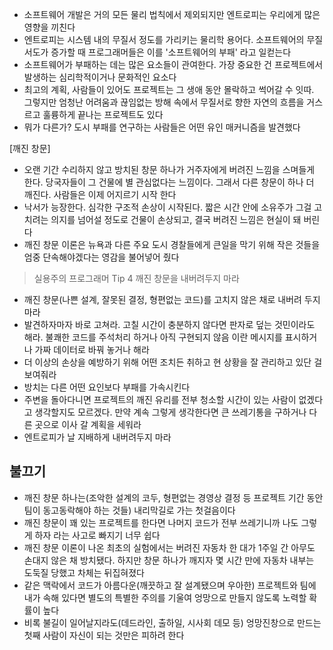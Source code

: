 - 소프트웨어 개발은 거의 모든 물리 법칙에서 제외되지만 엔트로피는 우리에게 많은 영향을 끼친다
- 엔트로피는 시스템 내의 무질서 정도를 가리키는 물리학 용어다. 소프트웨어의 무질서도가 증가할
때 프로그래머들은 이를 '소프트웨어의 부패' 라고 일컫는다
- 소프트웨어가 부패하는 데는 많은 요소들이 관여한다. 가장 중요한 건 프로젝트에서 발생하는
심리학적이거나 문화적인 요소다
- 최고의 계획, 사람들이 있어도 프로젝트는 그 생애 동안 몰락하고 썩어갈 수 잇따. 그렇지만 엄청난
어려움과 끊임없는 방해 속에서 무질서로 향한 자연의 흐름을 거스르고 훌륭하게 끝나는 프로젝트도 있다
- 뭐가 다른가? 도시 부패를 연구하는 사람들은 어떤 유인 매커니즘을 발견했다

[깨진 창문]

- 오랜 기간 수리하지 않고 방치된 창문 하나가 거주자에게 버려진 느낌을 스며들게 한다. 당국자들이
그 건물에 별 관심없다는 느낌이다. 그래서 다른 창문이 하나 더 깨진다. 사람들은 이제 어지르기 시작
한다
- 낙서가 능장한다. 심각한 구조적 손상이 시작된다. 짧은 시간 안에 소유주가 그걸 고치려는 의지를
넘어설 정도로 건물이 손상되고, 결국 버려진 느낌은 현실이 돼 버린다
- 깨진 창문 이론은 뉴욕과 다른 주요 도시 경찰들에게 큰일을 막기 위해 작은 것들을 엄중
단속해야겠다는 영감을 불어넣어 줬다

> 실용주의 프로그래머 Tip 4
> 깨진 창문을 내버려두지 마라

- 깨진 창문(나쁜 설계, 잘못된 결정, 형편없는 코드)를 고치지 않은 채로 내버려 두지 마라
- 발견하자마자 바로 고쳐라. 고칠 시간이 충분하지 않다면 판자로 덮는 것민이라도 해라. 불쾌한
코드를 주석처리 하거나 아직 구현되지 않음 이란 메시지를 표시하거나 가짜 데이터로 바꿔 놓거나 해라
- 더 이상의 손상을 예방하기 위해 어떤 조치든 취하고 현 상황을 잘 관리하고 있단 걸 보여줘라
- 방치는 다른 어떤 요인보다 부패를 가속시킨다
- 주변을 돌아다니면 프로젝트의 깨진 유리를 전부 청소할 시간이 있는 사람이 없겠다고 생각할지도
모르겠다. 만약 계속 그렇게 생각한다면 큰 쓰레기통을 구하거나 다른 곳으로 이사 갈 계획을 세워라
- 엔트로피가 날 지배하게 내버려두지 마라

## 불끄기

- 깨진 창문 하나는(조악한 설계의 코두, 형편없는 경영상 결정 등 프로젝트 기간 동안 팀이 동고동락해야 하는 것들) 내리막길로 가는 첫걸음이다
- 깨진 창문이 꽤 있는 프로젝트를 한다면 나머지 코드가 전부 쓰레기니까 나도 그렇게 하자 라는 사고로 빠지기 너무 쉽다
- 깨진 창문 이론이 나온 최초의 실험에서는 버려진 자동차 한 대가 1주일 간 아무도 손대지 않은 채 방치됐다. 하지만 창문 하나가 깨지자 몇 시간 만에 자동차 내부는
도둑질 당했고 차체는 뒤집혀졌다
- 같은 맥락에서 코드가 아름다운(깨끗하고 잘 설계됐으며 우아한) 프로젝트와 팀에 내가 속해 있다면 별도의 특별한 주의를 기울여 엉망으로 만들지 않도록 노력할
확률이 높다
- 비록 불길이 일어날지라도(데드라인, 출하일, 시사회 데모 등) 엉망진창으로 만드는 첫째 사람이 자신이 되는 것만은 피하려 한다